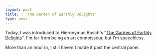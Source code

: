 ```yaml
---
layout: post
title: ! 'The Garden of Earthly Delights'
type: post
---
```


Today, I was introduced to Hieronymus Bosch's "[The Garden of Earthly Delights](http://www.esotericbosch.com/Garden.htm)". I'm far from being an art connoisseur, but I'm speechless.

More than an hour in, I still haven't made it past the central panel.